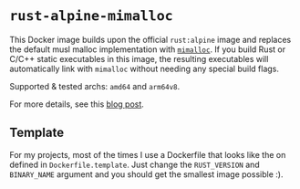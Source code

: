 # `rust-alpine-mimalloc`

This Docker image builds upon the official `rust:alpine` image and
replaces the default musl malloc implementation with
[`mimalloc`](https://github.com/microsoft/mimalloc). If you build Rust
or C/C++ static executables in this image, the resulting executables
will automatically link with `mimalloc` without needing any special
build flags.

Supported & tested archs: `amd64` and `arm64v8`.

For more details, see this [blog
post](https://www.tweag.io/blog/2023-08-10-rust-static-link-with-mimalloc).

## Template

For my projects, most of the times I use a Dockerfile that looks like the on defined in `Dockerfile.template`.
Just change the `RUST_VERSION` and `BINARY_NAME` argument and you should get the smallest image possible :).
